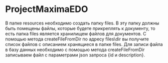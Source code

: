 # ProjectMaximaEDO
В папке resources необходимо создать папку files. В эту папку 
должны быть помещены файлы, которые будете прикреплять к 
документу, то есть папка files является хранилищем файлов 
для документов. С помощью метода createFileFromDir по адресу 
files\dir вы получите список файлов с описанием хранящиеся 
в папке files. Для записи файла в базу данных необходимо с 
помощью метода createFileFromDir записываем файл с 
параметрами json запроса {id и description}.
